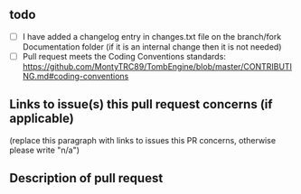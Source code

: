 ## todo

- [ ] I have added a changelog entry in changes.txt file on the branch/fork Documentation folder (if it is an internal change then it is not needed) 
- [ ] Pull request meets the Coding Conventions standards: https://github.com/MontyTRC89/TombEngine/blob/master/CONTRIBUTING.md#coding-conventions

## Links to issue(s) this pull request concerns (if applicable)

(replace this paragraph with links to issues this PR concerns, otherwise please write "n/a")

## Description of pull request 

